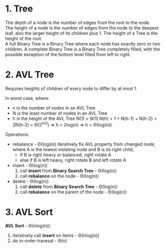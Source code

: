 # 1. Tree
The depth of a node is the number of edges from the root to the node.  
The height of a node is the number of edges from the node to the deepest leaf, also the larger height of its children plus 1.
The height of a Tree is the height of the root.  
A full Binary Tree is a Binary Tree where each node has exactly zero or two children.
A complete Binary Tree is a Binary Tree completely filled, with the possible exception of the bottom level filled from left to right.

# 2. AVL Tree
Requires heights of children of every node to differ by at most 1.

In worst case, where:
* n is the number of nodes in an AVL Tree
* N is the least number of nodes in an AVL Tree
* h is the height of the AVL Tree
N(1) = Θ(1)
N(h) = 1 + N(h-1) + N(h-2) > 2N(h-2) = Θ(2<sup>h/2</sup>) 
=> h < 2log(n)
=> h = Θ(log(n))

Operations:
* rebalance - Θ(log(n))
  iteratively fix AVL property from changed node, where A is the lowest violating node and B is its right child,
  * if B is right heavy or balanced, right rotate A
  * else if B is left heavy, right rotate B and left rotate A
* insert - Θ(log(n))
  1. call **insert** from **Binary Search Tree** - Θ(log(n))
  2. call **rebalance** on the node - Θ(log(n))
* delete - Θ(log(n))
  1. call **delete** from **Binary Search Tree** - Θ(log(n))
  2. call **rebalance** on the parent of the node - Θ(log(n))

# 3. AVL Sort
**AVL Sort** - Θ(nlog(n)):
1. iteratively call **insert** on items - Θ(nlog(n))
2. do in-order travesal - Θ(n)
